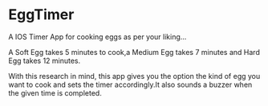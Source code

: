 # EggTimer
A IOS Timer App for cooking eggs as per your liking...

A Soft Egg takes 5 minutes to cook,a Medium Egg takes 7 minutes and Hard Egg takes 12 minutes.

With this research in mind, this app gives you the option the kind of egg you want to cook and sets the timer accordingly.It also sounds a buzzer when the given time is completed.



